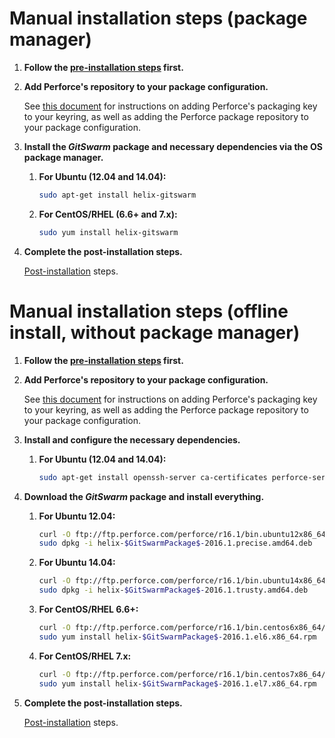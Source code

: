 # Manual installation steps (package manager)

1.  **Follow the [pre-installation steps](README.md) first.**

1.  **Add Perforce's repository to your package configuration.**

    See [this document](https://www.perforce.com/perforce-packages) for
    instructions on adding Perforce's packaging key to your keyring, as well
    as adding the Perforce package repository to your package configuration.

1.  **Install the $GitSwarm$ package and necessary dependencies via the OS
    package manager.**

    1.  **For Ubuntu (12.04 and 14.04):**

        ```bash
        sudo apt-get install helix-gitswarm
        ```

    1.  **For CentOS/RHEL (6.6+ and 7.x):**

        ```bash
        sudo yum install helix-gitswarm
        ```

1.  **Complete the post-installation steps.**

    [Post-installation](README.md#post-installation) steps.

# Manual installation steps (offline install, without package manager)

1.  **Follow the [pre-installation steps](README.md) first.**

1.  **Add Perforce's repository to your package configuration.**

    See [this document](https://www.perforce.com/perforce-packages) for
    instructions on adding Perforce's packaging key to your keyring, as well
    as adding the Perforce package repository to your package configuration.

1.  **Install and configure the necessary dependencies.**

    1.  **For Ubuntu (12.04 and 14.04):**

        ```bash
        sudo apt-get install openssh-server ca-certificates perforce-server helix-git-fusion-base
        ```

1.  **Download the $GitSwarm$ package and install everything.**

    1.  **For Ubuntu 12.04:**

        ```bash
        curl -O ftp://ftp.perforce.com/perforce/r16.1/bin.ubuntu12x86_64/helix-gitswarm-2016.1.precise.amd64.deb
        sudo dpkg -i helix-$GitSwarmPackage$-2016.1.precise.amd64.deb
        ```

    1.  **For Ubuntu 14.04:**

        ```bash
        curl -O ftp://ftp.perforce.com/perforce/r16.1/bin.ubuntu14x86_64/helix-gitswarm-2016.1.trusty.amd64.deb
        sudo dpkg -i helix-$GitSwarmPackage$-2016.1.trusty.amd64.deb
        ```

    1.  **For CentOS/RHEL 6.6+:**

        ```bash
        curl -O ftp://ftp.perforce.com/perforce/r16.1/bin.centos6x86_64/helix-gitswarm-2016.1.el6.x86_64.rpm
        sudo yum install helix-$GitSwarmPackage$-2016.1.el6.x86_64.rpm
        ```

    1.  **For CentOS/RHEL 7.x:**

        ```bash
        curl -O ftp://ftp.perforce.com/perforce/r16.1/bin.centos7x86_64/helix-gitswarm-2016.1.el7.x86_64.rpm
        sudo yum install helix-$GitSwarmPackage$-2016.1.el7.x86_64.rpm
        ```

1.  **Complete the post-installation steps.**

    [Post-installation](README.md#post-installation) steps.
